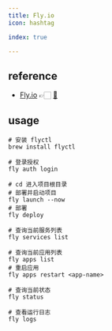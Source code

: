 ```yaml
---
title: Fly.io
icon: hashtag

index: true

---
```


<!-- more -->

## reference

- [Fly.io](https://fly.io) 👉🏻 [🐙](https://github.com/superfly)

## usage

```shell
# 安装 flyctl
brew install flyctl
```

```shell
# 登录授权
fly auth login 

# cd 进入项目根目录
# 部署并启动项目
fly launch --now 
# 部署
fly deploy

# 查询当前服务列表
fly services list

# 查询当前应用列表
fly apps list
# 重启应用
fly apps restart <app-name>

# 查询当前状态
fly status

# 查看运行日志
fly logs
```